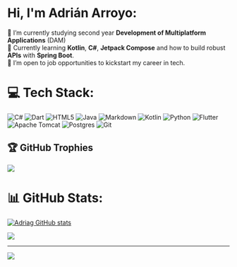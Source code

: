 #  Hi, I'm Adrián Arroyo:
🔭 I’m currently studying second year **Development of Multiplatform Applications** (DAM)<br>🌱 Currently learning **Kotlin**, **C#**, **Jetpack Compose** and how to build robust **APIs** with **Spring Boot**. <br>🤝 I’m open to job opportunities to kickstart my career in tech.<br>


# 💻 Tech Stack:
![C#](https://img.shields.io/badge/c%23-%23239120.svg?style=for-the-badge&logo=csharp&logoColor=white) 
![Dart](https://img.shields.io/badge/dart-%230175C2.svg?style=for-the-badge&logo=dart&logoColor=white) 
![HTML5](https://img.shields.io/badge/html5-%23E34F26.svg?style=for-the-badge&logo=html5&logoColor=white) 
![Java](https://img.shields.io/badge/java-%23ED8B00.svg?style=for-the-badge&logo=openjdk&logoColor=white) 
![Markdown](https://img.shields.io/badge/markdown-%23000000.svg?style=for-the-badge&logo=markdown&logoColor=white) 
![Kotlin](https://img.shields.io/badge/kotlin-%237F52FF.svg?style=for-the-badge&logo=kotlin&logoColor=white) 
![Python](https://img.shields.io/badge/python-3670A0?style=for-the-badge&logo=python&logoColor=ffdd54) 
![Flutter](https://img.shields.io/badge/Flutter-%2302569B.svg?style=for-the-badge&logo=Flutter&logoColor=white) 
![Apache Tomcat](https://img.shields.io/badge/apache%20tomcat-%23F8DC75.svg?style=for-the-badge&logo=apache-tomcat&logoColor=black) 
![Postgres](https://img.shields.io/badge/postgres-%23316192.svg?style=for-the-badge&logo=postgresql&logoColor=white) 
![Git](https://img.shields.io/badge/git-%23F05033.svg?style=for-the-badge&logo=git&logoColor=white)


## 🏆 GitHub Trophies
![](https://github-profile-trophy.vercel.app/?username=agadrian&theme=radical&no-frame=false&no-bg=true&margin-w=4)

# 📊 GitHub Stats:
[![Adriag GitHub stats](https://github-readme-stats.vercel.app/api?username=agadrian&count_private=true&show_icons=true&theme=radical&hide_rank=false)](https://github.com/anuraghazra/github-readme-stats)


<!-- ### 🔝 Top Contributed Repo
![](https://github-contributor-stats.vercel.app/api?username=agadrian&limit=5&theme=radical&combine_all_yearly_contributions=true)
 -->

![](https://github-readme-streak-stats.herokuapp.com/?user=agadrian&theme=radical&hide_border=false)

---
<!-- Visitors -->
[![](https://visitcount.itsvg.in/api?id=agadrian&icon=5&color=1)](https://visitcount.itsvg.in)

